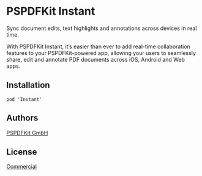 # PSPDFKit Instant

Sync document edits, text highlights and annotations across devices in real time.

With PSPDFKit Instant, it’s easier than ever to add real-time collaboration features to your PSPDFKit-powered app, allowing your users to seamlessly share, edit and annotate PDF documents across iOS, Android and Web apps.

## Installation

```
pod 'Instant'
```

## Authors

[PSPDFKit GmbH](https://pspdfkit.com)

## License
[Commercial](https://pspdfkit.com/legal/License.pdf)
